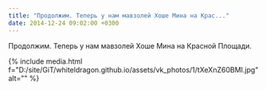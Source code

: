 ```yaml
---
title: "Продолжим. Теперь у нам мавзолей Хоше Мина на Крас..."
date: 2014-12-24 09:02:00 +0300
---
```


Продолжим. Теперь у нам мавзолей Хоше Мина на Красной Площади.

{% include media.html f="D:/site/GiT/whiteldragon.github.io/assets/vk_photos/1/tXeXnZ60BMI.jpg" alt="" %}
